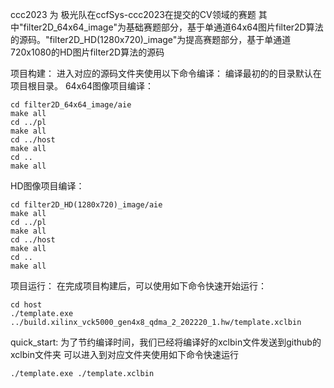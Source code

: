 ccc2023 为 极光队在ccfSys-ccc2023在提交的CV领域的赛题
其中"filter2D_64x64_image"为基础赛题部分，基于单通道64x64图片filter2D算法的源码。"filter2D_HD(1280x720)_image"为提高赛题部分，基于单通道720x1080的HD图片filter2D算法的源码

项目构建：
进入对应的源码文件夹使用以下命令编译：
编译最初的的目录默认在项目根目录。
64x64图像项目编译：
```
cd filter2D_64x64_image/aie
make all
cd ../pl
make all
cd ../host
make all
cd ..
make all
```

HD图像项目编译：
```
cd filter2D_HD(1280x720)_image/aie
make all
cd ../pl
make all
cd ../host
make all
cd ..
make all
```

项目运行：
在完成项目构建后，可以使用如下命令快速开始运行：
```
cd host
./template.exe ../build.xilinx_vck5000_gen4x8_qdma_2_202220_1.hw/template.xclbin
```

quick_start:
为了节约编译时间，我们已经将编译好的xclbin文件发送到github的xclbin文件夹
可以进入到对应文件夹使用如下命令快速运行
```
./template.exe ./template.xclbin
```
